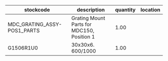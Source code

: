 |stockcode|description|quantity|location|
|---------|-----------|--------|--------|
|MDC_GRATING_ASSY-POS1_PARTS|Grating Mount Parts for MDC150, Position 1|1.00||
|G1506R1U0|30x30x6. 600/1000|1.00||
